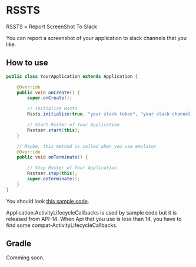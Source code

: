 # RSSTS
RSSTS = Report ScreenShot To Slack

You can report a screenshot of your application to slack channels that you like.

## How to use
```java
public class YourApplication extends Application {

    @Override
    public void onCreate() {
        super.onCreate();

        // Initialize Rssts
        Rssts.initialize(true, "your slack token", "your slack channel ID");

        // Start Rsster of Your Application
        Rsstser.start(this);
    }

    // Maybe, this method is called when you use emulator
    @Override
    public void onTerminate() {

        // Stop Rsster of Your Application
        Rsstser.stop(this);
        super.onTerminate();
    }
}
```

You should look [this sample code](https://github.com/gotokatsuya/RSSTS/tree/master/app/src/main/java/com/goka/sample/application).

Application.ActivityLifecycleCallbacks is used by sample code but it is released from API-14.
When Api that you use is less than 14, you have to find some compat-ActivityLifecycleCallbacks.


## Gradle
Comming soon.
